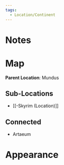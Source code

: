 ```yaml
---
tags:
  - Location/Continent
---
```

# Notes

# Map
**Parent Location**: Mundus

## Sub-Locations
- [[-Skyrim (Location)]]
## Connected
- Artaeum

# Appearance 
